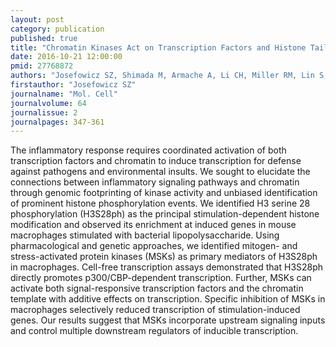 ```yaml
---
layout: post
category: publication
published: true
title: "Chromatin Kinases Act on Transcription Factors and Histone Tails in Regulation of Inducible Transcription."
date: 2016-10-21 12:00:00
pmid: 27768872
authors: "Josefowicz SZ, Shimada M, Armache A, Li CH, Miller RM, Lin S, Yang A, Dill BD, Molina H, Park HS, Garcia BA, Taunton J, Roeder RG, Allis CD"
firstauthor: "Josefowicz SZ"
journalname: "Mol. Cell"
journalvolume: 64
journalissue: 2
journalpages: 347-361
---
```


The inflammatory response requires coordinated activation of both transcription factors and chromatin to induce transcription for defense against pathogens and environmental insults. We sought to elucidate the connections between inflammatory signaling pathways and chromatin through genomic footprinting of kinase activity and unbiased identification of prominent histone phosphorylation events. We identified H3 serine 28 phosphorylation (H3S28ph) as the principal stimulation-dependent histone modification and observed its enrichment at induced genes in mouse macrophages stimulated with bacterial lipopolysaccharide. Using pharmacological and genetic approaches, we identified mitogen- and stress-activated protein kinases (MSKs) as primary mediators of H3S28ph in macrophages. Cell-free transcription assays demonstrated that H3S28ph directly promotes p300/CBP-dependent transcription. Further, MSKs can activate both signal-responsive transcription factors and the chromatin template with additive effects on transcription. Specific inhibition of MSKs in macrophages selectively reduced transcription of stimulation-induced genes. Our results suggest that MSKs incorporate upstream signaling inputs and control multiple downstream regulators of inducible transcription.

